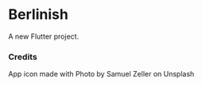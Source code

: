# Berlinish

A new Flutter project.


### Credits

App icon made with Photo by Samuel Zeller on Unsplash